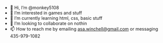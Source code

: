 - 👋 Hi, I’m @monkey5108
- 👀 I’m interested in games and stuff
- 🌱 I’m currently learning html, css, basic stuff
- 💞️ I’m looking to collaborate on nothin
- 📫 How to reach me by emailing asa.winchell@gmail.com or messaging 435-979-1082

<!---
monkey5108/monkey5108 is a ✨ special ✨ repository because its `README.md` (this file) appears on your GitHub profile.
You can click the Preview link to take a look at your changes.
--->
